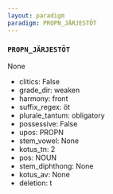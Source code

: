 ```yaml
---
layout: paradigm
paradigm: PROPN_JÄRJESTÖT
---
```

### ` PROPN_JÄRJESTÖT `

None
* clitics: False
* grade_dir: weaken
* harmony: front
* suffix_regex: öt
* plurale_tantum: obligatory
* possessive: False
* upos: PROPN
* stem_vowel: None
* kotus_tn: 2
* pos: NOUN
* stem_diphthong: None
* kotus_av: None
* deletion: t
